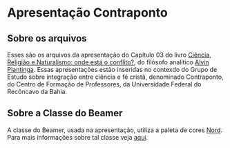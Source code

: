 # Apresentação Contraponto

## Sobre os arquivos

Esses são os arquivos da apresentação do Capítulo 03 do livro [Ciência, 
Religião e Naturalismo: onde está o conflito?][CRN], do filósofo analítico 
[Alvin Plantinga][AP].
Essas apresentações estão inseridas no contexdo do Grupo de Estudo sobre 
integração entre ciência e fé cristã, denominado Contraponto, do Centro de
Formação de Professores, da Universidade Federal do Recôncavo da Bahia.

[CRN]: https://www.cristaosnaciencia.org.br/produto/ciencia-religiao-e-naturalismo/
[AP]: https://pt.wikipedia.org/wiki/Alvin_Plantinga

## Sobre a Classe do Beamer

A classe do Beamer, usada na apresentação, utiliza a paleta de cores [Nord][COR].
Para mais informações sobre tal classe veja [aqui][NORD].

[COR]: https://www.nordtheme.com/
[NORD]: https://github.com/junwei-wang/beamerthemeNord